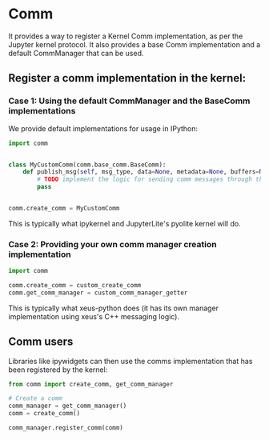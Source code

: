 # Comm

It provides a way to register a Kernel Comm implementation, as per the Jupyter kernel protocol.
It also provides a base Comm implementation and a default CommManager that can be used.

## Register a comm implementation in the kernel:

### Case 1: Using the default CommManager and the BaseComm implementations

We provide default implementations for usage in IPython:

```python
import comm


class MyCustomComm(comm.base_comm.BaseComm):
    def publish_msg(self, msg_type, data=None, metadata=None, buffers=None, **keys):
        # TODO implement the logic for sending comm messages through the iopub channel
        pass


comm.create_comm = MyCustomComm
```

This is typically what ipykernel and JupyterLite's pyolite kernel will do.

### Case 2: Providing your own comm manager creation implementation

```python
import comm

comm.create_comm = custom_create_comm
comm.get_comm_manager = custom_comm_manager_getter
```

This is typically what xeus-python does (it has its own manager implementation using xeus's C++ messaging logic).

## Comm users

Libraries like ipywidgets can then use the comms implementation that has been registered by the kernel:

```python
from comm import create_comm, get_comm_manager

# Create a comm
comm_manager = get_comm_manager()
comm = create_comm()

comm_manager.register_comm(comm)
```
